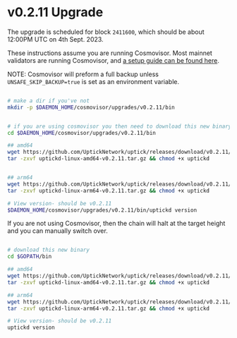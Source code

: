 # v0.2.11 Upgrade

The upgrade is scheduled for block `2411600`, which should be about 12:00PM UTC on 4th Sept. 2023.

These instructions assume you are running Cosmovisor. Most mainnet validators are running Cosmovisor, and [a setup guide can be found here](https://upticknft.gitbook.io/uptick-network-documentation/guides/quickstart/cosmovisor).

NOTE: Cosmovisor will preform a full backup unless `UNSAFE_SKIP_BACKUP=true` is set as an environment variable.

```bash

# make a dir if you've not
mkdir -p $DAEMON_HOME/cosmovisor/upgrades/v0.2.11/bin


# if you are using cosmovisor you then need to download this new binary
cd $DAEMON_HOME/cosmovisor/upgrades/v0.2.11/bin

## amd64
wget https://github.com/UptickNetwork/uptick/releases/download/v0.2.11/uptickd-linux-amd64-v0.2.11.tar.gz
tar -zxvf uptickd-linux-amd64-v0.2.11.tar.gz && chmod +x uptickd


## arm64
wget https://github.com/UptickNetwork/uptick/releases/download/v0.2.11/uptickd-linux-arm64-v0.2.11.tar.gz
tar -zxvf uptickd-linux-arm64-v0.2.11.tar.gz && chmod +x uptickd

# View version- should be v0.2.11
$DAEMON_HOME/cosmovisor/upgrades/v0.2.11/bin/uptickd version
```

If you are not using Cosmovisor, then the chain will halt at the target height and you can manually switch over.

```bash

# download this new binary
cd $GOPATH/bin

## amd64
wget https://github.com/UptickNetwork/uptick/releases/download/v0.2.11/uptickd-linux-amd64-v0.2.11.tar.gz
tar -zxvf uptickd-linux-amd64-v0.2.11.tar.gz && chmod +x uptickd

## arm64
wget https://github.com/UptickNetwork/uptick/releases/download/v0.2.11/uptickd-linux-arm64-v0.2.11.tar.gz
tar -zxvf uptickd-linux-arm64-v0.2.11.tar.gz && chmod +x uptickd

# View version- should be v0.2.11
uptickd version
```

